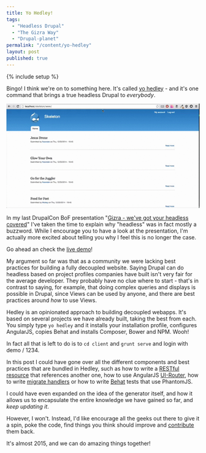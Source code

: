 ```yaml
---
title: Yo Hedley!
tags:
  - "Headless Drupal"
  - "The Gizra Way"
  - "Drupal-planet"
permalink: "/content/yo-hedley"
layout: post
published: true
---
```


{% include setup %}

Bingo! I think we're on to something here. It's called [yo hedley](https://github.com/Gizra/generator-hedley) - and it's one command that brings a true headless Drupal to _everybody_.

<img src="/assets/images/posts/yo-hedley/image1.gif" />

In my last DrupalCon BoF presentation "[Gizra - we've got your headless covered](content/gizra-we-have-got-your-headless-covered/)" I've taken the time to explain why "headless" was in fact mostly a buzzword. While I encourage you to have a look at the presentation, I'm actually more excited about telling you why I feel this is no longer the case. 

Go ahead an check the [live demo](http://hedley-demo.gizra.com/)!

<!-- more -->

My argument so far was that as a community we were lacking best practices for building a fully decoupled website. Saying Drupal can do headless based on project profiles companies have built isn't very fair for the average developer. They probably have no clue where to start - that's in contrast to saying, for example, that doing complex queries and displays is possible in Drupal, since Views can be used by anyone, and there are best practices around _how_ to use Views.

Hedley is an opinionated approach to building decoupled webapps. It's based on several projects we have already built, taking the best from each. You simply type ``yo hedley`` and it installs your installation profile, configures AngularJS, copies Behat and installs Composer, Bower and NPM. Wooh!  

In fact all that is left to do is to ``cd client`` and ``grunt serve`` and login with demo / 1234.

In this post I could have gone over all the different components and best practices that are bundled in Hedley, such as how to write a [RESTful resource](https://github.com/Gizra/generator-hedley/blob/master/app/templates/skeleton/modules/custom/skeleton_restful/plugins/restful/node/events/1.0/SkeletonEventsResource.class.php#L8) that references another one, how to use AngularJS [UI-Router](https://github.com/Gizra/generator-hedley/blob/master/app/templates/client/app/scripts/app.js#L75-L99), how to write [migrate handlers](https://github.com/Gizra/generator-hedley/blob/master/app/templates/skeleton/modules/custom/skeleton_migrate/handlers/node/SkeletonCompaniesMigrate.php#L8) or how to write [Behat](https://github.com/Gizra/generator-hedley/blob/master/app/templates/behat/features/login.feature#L1) tests that use PhantomJS.  

I could have even expanded on the idea of the generator itself, and how it allows us to encapsulate the entire knowledge we have gained so far, and _keep updating it_.

However, I won't. Instead, I'd like encourage all the geeks out there to give it a spin, poke the code, find things you think should improve and [contribute](https://github.com/Gizra/generator-hedley/#contribute) them back. 

It's almost 2015, and we can do amazing things together!
